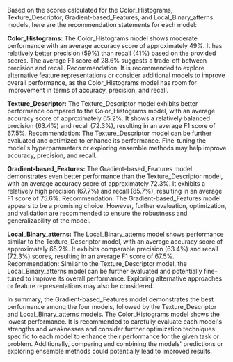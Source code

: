 

Based on the scores calculated for the Color_Histograms, Texture_Descriptor, Gradient-based_Features, and Local_Binary_atterns models, here are the recommendation statements for each model:

**Color_Histograms:**
The Color_Histograms model shows moderate performance with an average accuracy score of approximately 49%. It has relatively better precision (59%) than recall (41%) based on the provided scores. The average F1 score of 28.6% suggests a trade-off between precision and recall.
Recommendation: It is recommended to explore alternative feature representations or consider additional models to improve overall performance, as the Color_Histograms model has room for improvement in terms of accuracy, precision, and recall.

**Texture_Descriptor:**
The Texture_Descriptor model exhibits better performance compared to the Color_Histograms model, with an average accuracy score of approximately 65.2%. It shows a relatively balanced precision (63.4%) and recall (72.3%), resulting in an average F1 score of 67.5%.
Recommendation: The Texture_Descriptor model can be further evaluated and optimized to enhance its performance. Fine-tuning the model's hyperparameters or exploring ensemble methods may help improve accuracy, precision, and recall.

**Gradient-based_Features:**
The Gradient-based_Features model demonstrates even better performance than the Texture_Descriptor model, with an average accuracy score of approximately 72.3%. It exhibits a relatively high precision (67.7%) and recall (85.7%), resulting in an average F1 score of 75.6%.
Recommendation: The Gradient-based_Features model appears to be a promising choice. However, further evaluation, optimization, and validation are recommended to ensure the robustness and generalizability of the model.

**Local_Binary_atterns:**
The Local_Binary_atterns model shows performance similar to the Texture_Descriptor model, with an average accuracy score of approximately 65.2%. It exhibits comparable precision (63.4%) and recall (72.3%) scores, resulting in an average F1 score of 67.5%.
Recommendation: Similar to the Texture_Descriptor model, the Local_Binary_atterns model can be further evaluated and potentially fine-tuned to improve its overall performance. Exploring alternative approaches or feature representations may also be considered.

In summary, the Gradient-based_Features model demonstrates the best performance among the four models, followed by the Texture_Descriptor and Local_Binary_atterns models. The Color_Histograms model shows the lowest performance. It is recommended to carefully evaluate each model's strengths and weaknesses and consider further optimization techniques specific to each model to enhance their performance for the given task or problem. Additionally, comparing and combining the models' predictions or exploring ensemble methods could potentially lead to improved results.

